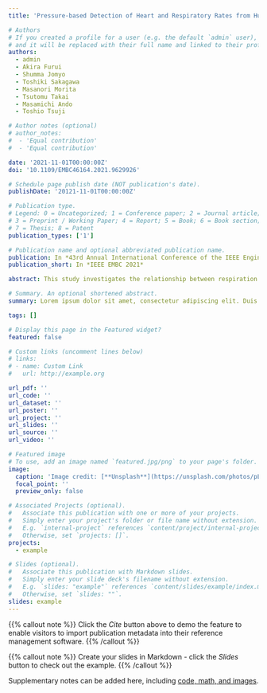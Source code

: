 ```yaml
---
title: 'Pressure-based Detection of Heart and Respiratory Rates from Human Body Surface using a Biodegradable Piezoelectric Sensor'

# Authors
# If you created a profile for a user (e.g. the default `admin` user), write the username (folder name) here
# and it will be replaced with their full name and linked to their profile.
authors:
  - admin
  - Akira Furui
  - Shumma Jomyo
  - Toshiki Sakagawa
  - Masanori Morita
  - Tsutomu Takai
  - Masamichi Ando
  - Toshio Tsuji

# Author notes (optional)
# author_notes:
#  - 'Equal contribution'
#  - 'Equal contribution'

date: '2021-11-01T00:00:00Z'
doi: '10.1109/EMBC46164.2021.9629926'

# Schedule page publish date (NOT publication's date).
publishDate: '20121-11-01T00:00:00Z'

# Publication type.
# Legend: 0 = Uncategorized; 1 = Conference paper; 2 = Journal article;
# 3 = Preprint / Working Paper; 4 = Report; 5 = Book; 6 = Book section;
# 7 = Thesis; 8 = Patent
publication_types: ['1']

# Publication name and optional abbreviated publication name.
publication: In *43rd Annual International Conference of the IEEE Engineering in Medicine & Biology Society (EMBC)*
publication_short: In *IEEE EMBC 2021*

abstract: This study investigates the relationship between respiration and autonomic nervous system (ANS) activity and proposes a parallel detection method that can simultaneously extract the heart rate (HR) and respiration rate (RR) from different pulse waves measured using a novel biodegradable piezoelectric sensor. The synchronous changes in heart rate variability and respiration reveal the interaction between respiration and the cardiovascular system and their interconnection with ANS activity. Following this principle, respiration was extracted from the HR calculated beat-by-beat from pulse waves. Pulse waves were measured using multiple biodegradable piezoelectric sensors each attached to the human body surface. The Valsalva maneuver experiment was conducted on seven healthy young adults, and the extracted respiratory wave was compared with a reference respiratory wave measured simultaneously. The experimental results are consistent with the observations from reference waves, where <i>R</i><sup>2</sup> = 0.9506, <i>p</i> < 0.001 for the extracted RR and the reference RR, thus demonstrating the detection capability under different respiratory statuses.

# Summary. An optional shortened abstract.
summary: Lorem ipsum dolor sit amet, consectetur adipiscing elit. Duis posuere tellus ac convallis placerat. Proin tincidunt magna sed ex sollicitudin condimentum.

tags: []

# Display this page in the Featured widget?
featured: false

# Custom links (uncomment lines below)
# links:
# - name: Custom Link
#   url: http://example.org

url_pdf: ''
url_code: ''
url_dataset: ''
url_poster: ''
url_project: ''
url_slides: ''
url_source: ''
url_video: ''

# Featured image
# To use, add an image named `featured.jpg/png` to your page's folder.
image:
  caption: 'Image credit: [**Unsplash**](https://unsplash.com/photos/pLCdAaMFLTE)'
  focal_point: ''
  preview_only: false

# Associated Projects (optional).
#   Associate this publication with one or more of your projects.
#   Simply enter your project's folder or file name without extension.
#   E.g. `internal-project` references `content/project/internal-project/index.md`.
#   Otherwise, set `projects: []`.
projects:
  - example

# Slides (optional).
#   Associate this publication with Markdown slides.
#   Simply enter your slide deck's filename without extension.
#   E.g. `slides: "example"` references `content/slides/example/index.md`.
#   Otherwise, set `slides: ""`.
slides: example
---
```


{{% callout note %}}
Click the _Cite_ button above to demo the feature to enable visitors to import publication metadata into their reference management software.
{{% /callout %}}

{{% callout note %}}
Create your slides in Markdown - click the _Slides_ button to check out the example.
{{% /callout %}}

Supplementary notes can be added here, including [code, math, and images](https://wowchemy.com/docs/writing-markdown-latex/).

